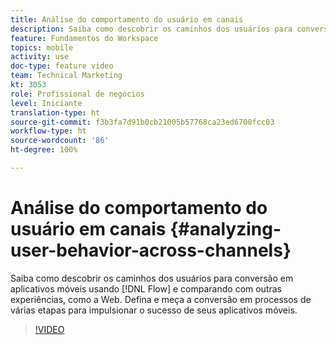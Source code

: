 ```yaml
---
title: Análise do comportamento do usuário em canais
description: Saiba como descobrir os caminhos dos usuários para conversão em aplicativos móveis usando o Fluxo e o comparando com outras experiências, como a Web. Defina e meça a conversão em processos de várias etapas para impulsionar o sucesso de seus aplicativos móveis.
feature: Fundamentos do Workspace
topics: mobile
activity: use
doc-type: feature video
team: Technical Marketing
kt: 3053
role: Profissional de negócios
level: Iniciante
translation-type: ht
source-git-commit: f3b3fa7d91b0cb21005b57768ca23ed6700fcc03
workflow-type: ht
source-wordcount: '86'
ht-degree: 100%

---
```



# Análise do comportamento do usuário em canais {#analyzing-user-behavior-across-channels}

Saiba como descobrir os caminhos dos usuários para conversão em aplicativos móveis usando [!DNL Flow] e comparando com outras experiências, como a Web. Defina e meça a conversão em processos de várias etapas para impulsionar o sucesso de seus aplicativos móveis.

>[!VIDEO](https://video.tv.adobe.com/v/27824/?quality=12)
